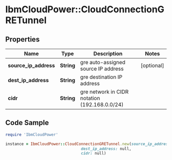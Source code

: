 # IbmCloudPower::CloudConnectionGRETunnel

## Properties

Name | Type | Description | Notes
------------ | ------------- | ------------- | -------------
**source_ip_address** | **String** | gre auto-assigned source IP address | [optional] 
**dest_ip_address** | **String** | gre destination IP address | 
**cidr** | **String** | gre network in CIDR notation (192.168.0.0/24) | 

## Code Sample

```ruby
require 'IbmCloudPower'

instance = IbmCloudPower::CloudConnectionGRETunnel.new(source_ip_address: null,
                                 dest_ip_address: null,
                                 cidr: null)
```


